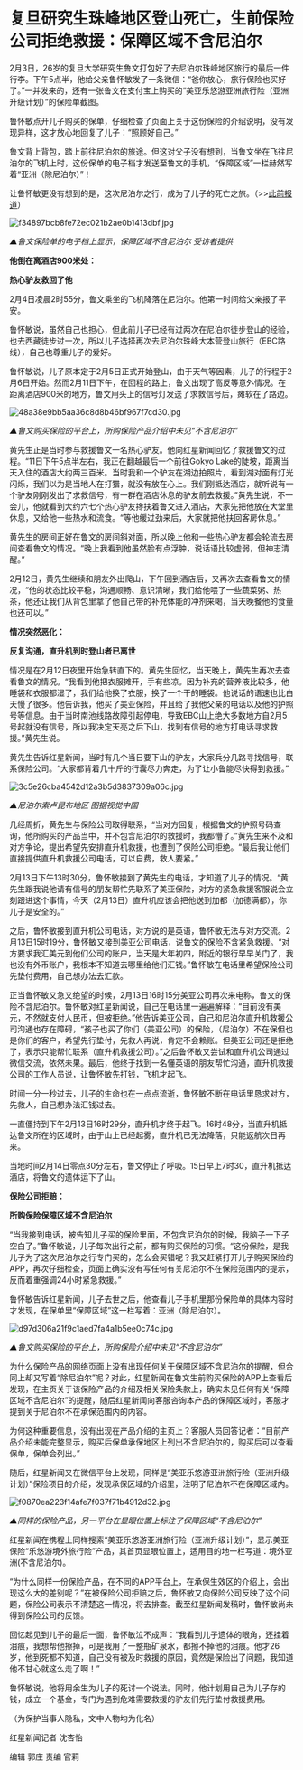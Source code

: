 # 复旦研究生珠峰地区登山死亡，生前保险公司拒绝救援：保障区域不含尼泊尔

2月3日，26岁的复旦大学研究生鲁文打包好了去尼泊尔珠峰地区旅行的最后一件行李。下午5点半，他给父亲鲁怀敏发了一条微信：“爸你放心，旅行保险也买好了。”一并发来的，还有一张鲁文在支付宝上购买的“美亚乐悠游亚洲旅行险（亚洲升级计划）”的保险单截图。

鲁怀敏点开儿子购买的保单，仔细检查了页面上关于这份保险的介绍说明，没有发现异样，这才放心地回复了儿子：“照顾好自己。”

鲁文背上背包，踏上前往尼泊尔的旅途。但这对父子没有想到，当鲁文坐在飞往尼泊尔的飞机上时，这份保单的电子档才发送至鲁文的手机，“保障区域”一栏赫然写着“亚洲（除尼泊尔）”！

让鲁怀敏更没有想到的是，这次尼泊尔之行，成为了儿子的死亡之旅。（>>[此前报道](https://news.qq.com/rain/a/20240220A03K6000)）

![f34897bcb8fe72ec021b2ae0b1413dbf.jpg](https://raw.githubusercontent.com/qqhsx/qqnews_image/main/2024/04/16/复旦研究生珠峰地区登山死亡，生前保险公司拒绝救援：保障区域不含尼泊尔/f34897bcb8fe72ec021b2ae0b1413dbf.jpg)

_▲鲁文保险单的电子档上显示，保障区域不含尼泊尔 受访者提供_

**他倒在离酒店900米处：**

**热心驴友救回了他**

2月4日凌晨2时55分，鲁文乘坐的飞机降落在尼泊尔。他第一时间给父亲报了平安。

鲁怀敏说，虽然自己也担心，但此前儿子已经有过两次在尼泊尔徒步登山的经验，也去西藏徒步过一次，所以儿子选择再次去尼泊尔珠峰大本营登山旅行（EBC路线），自己也尊重儿子的爱好。

鲁怀敏说，儿子原本定于2月5日正式开始登山，由于天气等因素，儿子的行程于2月6日开始。然而2月11日下午，在回程的路上，鲁文出现了高反等意外情况。在距离酒店900米的地方，鲁文用头上的信号灯发送了求救信号后，瘫软在了路边。

![48a38e9bb5aa36c8d8b46bf967f7cd30.jpg](https://raw.githubusercontent.com/qqhsx/qqnews_image/main/2024/04/16/复旦研究生珠峰地区登山死亡，生前保险公司拒绝救援：保障区域不含尼泊尔/48a38e9bb5aa36c8d8b46bf967f7cd30.jpg)

_▲鲁文购买保险的平台上，所购保险产品介绍中未见“不含尼泊尔”_

黄先生正是当时参与救援鲁文一名热心驴友。他向红星新闻回忆了救援鲁文的过程。“11日下午5点半左右，我正在翻越最后一个前往Gokyo
Lake的陡坡，距离当天入住的酒店大约两三百米。当时我和一个驴友在湖边拍照片，看到湖对面有灯光闪烁，我们以为是当地人在打猎，就没有放在心上。我们刚抵达酒店，就听说有一个驴友刚刚发出了求救信号，有一群在酒店休息的驴友前去救援。”黄先生说，不一会儿，他就看到大约六七个热心驴友搀扶着鲁文进入酒店，大家先把他放在大堂里休息，又给他一些热水和流食。“等他缓过劲来后，大家就把他扶回客房休息。”

黄先生的房间正好在鲁文的房间斜对面，所以晚上他和一些热心驴友都会轮流去房间查看鲁文的情况。“晚上我看到他虽然脸有点浮肿，说话语比较虚弱，但神志清醒。”

2月12日，黄先生继续和朋友外出爬山，下午回到酒店后，又再次去查看鲁文的情况，“他的状态比较平稳，沟通顺畅、意识清晰，我们给他喂了一些蔬菜粥、热茶，他还让我们从背包里拿了他自己带的补充体能的冲剂来喝，当天晚餐他的食量也还可以。”

**情况突然恶化：**

**反复沟通，直升机到时登山者已离世**

情况是在2月12日夜里开始急转直下的。黄先生回忆，当天晚上，黄先生再次去查看鲁文的情况。“我看到他把衣服摊开，手有些凉。因为补充的营养液比较多，他睡袋和衣服都湿了，我们给他换了衣服，换了一个干的睡袋。他说话的语速也比白天慢了很多。他告诉我，他买了美亚保险，并且给了我他父亲的电话以及他的护照号等信息。由于当时南池线路故障引起停电，导致EBC山上绝大多数地方自2月5号起就没有信号，所以我决定天亮之后下山，找到有信号的地方打电话寻求救援。”黄先生说。

黄先生告诉红星新闻，当时有几个当日要下山的驴友，大家兵分几路寻找信号，联系保险公司。“大家都背着几十斤的行囊尽力奔走，为了让小鲁能尽快得到救援。”

![3c5e26cba4542d12a3b5d3837309a06c.jpg](https://raw.githubusercontent.com/qqhsx/qqnews_image/main/2024/04/16/复旦研究生珠峰地区登山死亡，生前保险公司拒绝救援：保障区域不含尼泊尔/3c5e26cba4542d12a3b5d3837309a06c.jpg)

_▲尼泊尔索卢昆布地区 图据视觉中国_

几经周折，黄先生与保险公司取得联系，“当对方回复，根据鲁文的护照号码查询，他所购买的产品当中，并不包含尼泊尔的救援时，我都懵了。”黄先生来不及和对方争论，提出希望先安排直升机救援，也遭到了保险公司拒绝。“最后我让他们直接提供直升机救援公司电话，可以自费，救人要紧。”

2月13日下午13时30分，鲁怀敏接到了黄先生的电话，才知道了儿子的情况。“黄先生跟我说他请有信号的朋友帮忙先联系了美亚保险，对方的紧急救援客服说会立刻跟进这个事情，今天（2月13日）直升机应该会把他送到加都（加德满都），你儿子是安全的。”

之后，鲁怀敏接到直升机公司电话，对方说的是英语，鲁怀敏无法与对方交流。2月13日15时19分，鲁怀敏又接到美亚公司电话，说鲁文的保险不含紧急救援。“对方要求我汇美元到他们公司的账户，当天是大年初四，附近的银行早早关门了，我也没有外币账户，我根本不知道去哪里给他们汇钱。”鲁怀敏在电话里希望保险公司先垫付费用，自己想办法去汇款。

正当鲁怀敏又急又绝望的时候，2月13日16时15分美亚公司再次来电称，鲁文的保险不含尼泊尔。鲁怀敏对红星新闻说，自己在电话里一遍遍解释：“目前没有美元，不然就支付人民币，但被拒绝。”他告诉美亚公司，自己和尼泊尔直升机救援公司沟通也存在障碍，“孩子也买了你们（美亚公司）的保险，（尼泊尔）不在保但也是你们的客户，希望先行垫付，先救人再说，肯定不会赖账。但美亚公司还是拒绝了，表示只能帮忙联系（直升机救援公司）。”之后鲁怀敏又尝试和直升机公司通过微信交流，依然未果。最后，他终于找到一名懂英语的朋友帮忙沟通，直升机救援公司的工作人员说，让鲁怀敏先打钱，飞机才起飞。

时间一分一秒过去，儿子的生命也在一点点流逝，鲁怀敏不断在电话里恳求对方，先救人，自己想办法汇钱过去。

一直僵持到下午2月13日16时29分，直升机才终于起飞。16时48分，当直升机抵达鲁文所在的区域时，由于山上已经起雾，直升机已无法降落，只能返航次日再来。

当地时间2月14日零点30分左右，鲁文停止了呼吸。15日早上7时30，直升机抵达酒店，将鲁文的遗体运下了山。

**保险公司拒赔：**

**所购保险保障区域不含尼泊尔**

“当我接到电话，被告知儿子买的保险里面，不包含尼泊尔的时候，我脑子一下子空白了。”鲁怀敏说，儿子每次出行之前，都有购买保险的习惯。“这份保险，是我儿子为了这次尼泊尔之行专门买的，怎么会买错呢？我又赶紧打开儿子购买保险的APP，再次仔细检查，页面上确实没有写任何有关尼泊尔不在保险范围内的提示，反而着重强调24小时紧急救援。”

鲁怀敏告诉红星新闻，儿子去世之后，他查看儿子手机里那份保险单的具体内容时才发现，在保单里“保障区域”这一栏写着：亚洲（除尼泊尔）。

![d97d306a21f9c1aed7fa4a1b5ee0c74c.jpg](https://raw.githubusercontent.com/qqhsx/qqnews_image/main/2024/04/16/复旦研究生珠峰地区登山死亡，生前保险公司拒绝救援：保障区域不含尼泊尔/d97d306a21f9c1aed7fa4a1b5ee0c74c.jpg)

 _▲鲁文购买保险的平台上，所购保险介绍中未见“不含尼泊尔”_

为什么保险产品的网络页面上没有出现任何关于保障区域不含尼泊尔的提醒，但合同上却又写着“除尼泊尔”呢？对此，红星新闻在鲁文生前购买保险的APP上查看后发现，在主页关于该保险产品的介绍及相关保险条款上，确实未见任何有关“保障区域不含尼泊尔”的提醒，随后红星新闻向客服咨询本产品的保障区域时，客服才提到关于尼泊尔不在承保范围内的内容。

为何这种重要信息，没有出现在产品介绍的主页上？客服人员回答记者：“目前产品介绍未能完整显示，购买后保单承保地区上列出不含尼泊尔的，购买后可以查看保单，保单会列出。”

随后，红星新闻又在微信平台上发现，同样是“美亚乐悠游亚洲旅行险（亚洲升级计划）”保险项目的介绍，发现承保区域的介绍里，注明了尼泊尔不在保障区域内。

![f0870ea223f14afe7f037f71b4912d32.jpg](https://raw.githubusercontent.com/qqhsx/qqnews_image/main/2024/04/16/复旦研究生珠峰地区登山死亡，生前保险公司拒绝救援：保障区域不含尼泊尔/f0870ea223f14afe7f037f71b4912d32.jpg)

_▲同样的保险产品，另一平台在显眼位置上标注了保障区域“不含尼泊尔”_

红星新闻在携程上同样搜索“美亚乐悠游亚洲旅行险（亚洲升级计划）”，显示美亚保险“乐悠游境外旅行险”产品，其首页显眼位置上，适用目的地一栏写道：境外亚洲(不含尼泊尔)。

“为什么同样一份保险产品，在不同的APP平台上，在承保生效区的介绍上，会出现这么大的差别呢？”在被保险公司拒赔之后，鲁怀敏又向保险公司反映了这个问题，保险公司表示不清楚这一情况，将去排查。截至红星新闻发稿时，鲁怀敏尚未得到保险公司的反馈。

回忆起见到儿子的最后一面，鲁怀敏泣不成声：“我看到儿子遗体的眼角，还挂着泪痕，我想帮他擦掉，可是我用了一整瓶矿泉水，都擦不掉他的泪痕。他才26岁，他到死都不知道，自己没有被及时救援的原因，竟然是保险出了问题，我知道他不甘心就这么走了啊！”

鲁怀敏说，他将用余生为儿子的死讨一个说法。同时，他计划用自己为儿子存的钱，成立一个基金，专门为遇到危难需要救援的驴友们先行垫付救援费用。

（为保护当事人隐私，文中人物均为化名）

红星新闻记者 沈杏怡

编辑 郭庄 责编 官莉

